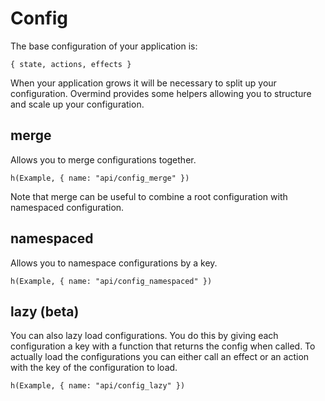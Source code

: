 # Config

The base configuration of your application is:

`{ state, actions, effects }`

When your application grows it will be necessary to split up your configuration. Overmind provides some helpers allowing you to structure and scale up your configuration.

## merge
Allows you to merge configurations together.

```marksy
h(Example, { name: "api/config_merge" })
```

Note that merge can be useful to combine a root configuration with namespaced configuration.

## namespaced
Allows you to namespace configurations by a key.

```marksy
h(Example, { name: "api/config_namespaced" })
```

## lazy (beta)

You can also lazy load configurations. You do this by giving each configuration a key with a function that returns the config when called. To actually load the configurations you can either call an effect or an action with the key of the configuration to load.

```marksy
h(Example, { name: "api/config_lazy" })
```